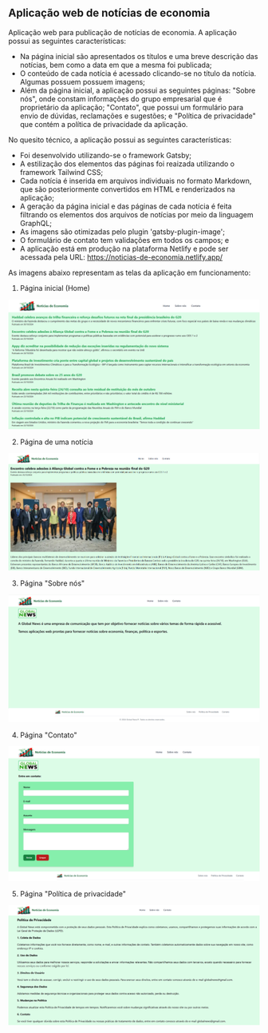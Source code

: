 ## Aplicação web de notícias de economia

Aplicação web para publicação de notícias de economia. A aplicação possui as seguintes características:
- Na página inicial são apresentados os títulos e uma breve descrição das notícias, bem como a data em que a mesma foi publicada;
- O conteúdo de cada notícia é acessado clicando-se no título da notícia. Algumas possuem possuem imagens;
- Além da página inicial, a aplicação possui as seguintes páginas: "Sobre nós", onde constam informações do grupo empresarial que é proprietário da aplicação; "Contato", que possui um formulário para envio de dúvidas, reclamações e sugestões; e "Política de privacidade" que contém a política de privacidade da aplicação.

No quesito técnico, a aplicação possui as seguintes características:
- Foi desenvolvido utilizando-se o framework Gatsby;
- A estilização dos elementos das páginas foi reaizada utilizando o framework Tailwind CSS;
- Cada notícia é inserida em arquivos individuais no formato Markdown, que são posteriormente convertidos em HTML e renderizados na aplicação;
- A geração da página inicial e das páginas de cada notícia é feita filtrando os elementos dos arquivos de notícias por meio da linguagem GraphQL;
- As imagens são otimizadas pelo plugin 'gatsby-plugin-image';
- O formulário de contato tem validações em todos os campos; e
- A aplicação está em produção na plataforma Netlify e pode ser acessada pela URL: <https://noticias-de-economia.netlify.app/>

As imagens abaixo representam as telas da aplicação em funcionamento:

1. Página inicial (Home)

![Página Home](home.PNG)

2. Página de uma notícia

![Página Notícia](noticia.PNG)

3. Página "Sobre nós"

![Página Sobre Nós](sobre_nos.PNG)

4. Página "Contato"

![Página Contato](contato.PNG)

5. Página "Política de privacidade"

![Página Política de Privacidade](politica.PNG)
